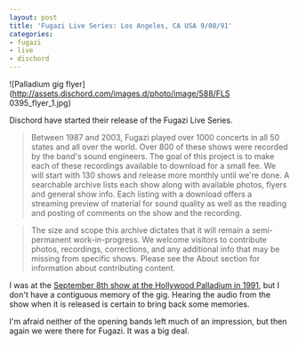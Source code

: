 ```yaml
---
layout: post
title: 'Fugazi Live Series: Los Angeles, CA USA 9/08/91'
categories:
- fugazi
- live
- dischord
---
```

![Palladium gig flyer](http://assets.dischord.com/images.d/photo/image/588/FLS
0395_flyer_1.jpg)

Dischord have started their release of the Fugazi Live Series.

> Between 1987 and 2003, Fugazi played over 1000 concerts in all 50 states and
all over the world. Over 800 of these shows were recorded by the band's sound
engineers. The goal of this project is to make each of these recordings
available to download for a small fee. We will start with 130 shows and
release more monthly until we're done. A searchable archive lists each show
along with available photos, flyers and general show info. Each listing with a
download offers a streaming preview of material for sound quality as well as
the reading and posting of comments on the show and the recording.

>

> The size and scope this archive dictates that it will remain a semi-
permanent work-in-progress. We welcome visitors to contribute photos,
recordings, corrections, and any additional info that may be missing from
specific shows. Please see the About section for information about
contributing content.

I was at the [September 8th show at the Hollywood Palladium in
1991](http://www.dischord.com/fugazi_live_series/los-angeles-ca-usa-90891),
but I don't have a contiguous memory of the gig. Hearing the audio from the
show when it is released is certain to bring back some memories.

I'm afraid neither of the opening bands left much of an impression, but then
again we were there for Fugazi. It was a big deal.
